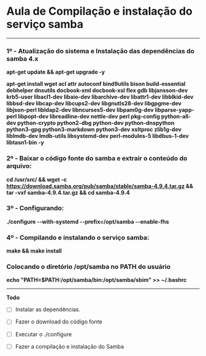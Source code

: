 # Aula de Compilação e instalação do serviço samba
---
### 1º - Atualização do sistema e Instalação das dependências do samba 4.x

**apt-get update && apt-get upgrade -y**

**apt-get install wget acl attr autoconf bind9utils bison build-essential debhelper dnsutils docbook-xml docbook-xsl flex gdb libjansson-dev krb5-user libacl1-dev libaio-dev libarchive-dev libattr1-dev libblkid-dev libbsd-dev libcap-dev libcups2-dev libgnutls28-dev libgpgme-dev libjson-perl libldap2-dev libncurses5-dev libpam0g-dev libparse-yapp-perl libpopt-dev libreadline-dev nettle-dev perl pkg-config python-all-dev python-crypto python2-dbg python-dev python-dnspython python3-gpg python3-markdown python3-dev xsltproc zlib1g-dev liblmdb-dev lmdb-utils libsystemd-dev perl-modules-5 libdbus-1-dev libtasn1-bin -y**

### 2º - Baixar o código fonte do samba e extrair o conteúdo do arquivo: ###

**cd /usr/src/ && wget -c https://download.samba.org/pub/samba/stable/samba-4.9.4.tar.gz && tar -vxf samba-4.9.4.tar.gz && cd samba-4.9.4**

### 3º - Configurando: ###
**./configure --with-systemd --prefix=/opt/samba --enable-fhs**

### 4º - Compilando e instalando o serviço samba: ###
**make && make install**

### Colocando o diretório /opt/samba no PATH do usuário ###

__echo "PATH=$PATH:/opt/samba/bin:/opt/samba/sbim" >> ~/.bashrc__

---
__Todo__
- [ ] Instalar as dependências.
- [ ] Fazer o download do código fonte
- [ ] Executar o ./configure
- [ ] Fazer a compilação e instalação do Samba
 